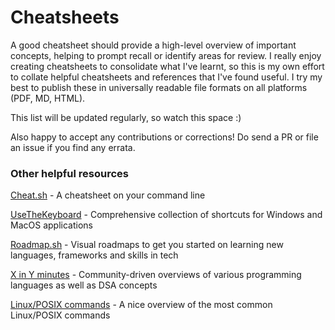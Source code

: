 # Cheatsheets
A good cheatsheet should provide a high-level overview of important concepts, helping to prompt recall or identify areas for review. I really enjoy creating cheatsheets to consolidate what I've learnt, so this is my own effort to collate helpful cheatsheets and references that I've found useful. I try my best to publish these in universally readable file formats on all platforms (PDF, MD, HTML).

This list will be updated regularly, so watch this space :)

Also happy to accept any contributions or corrections! Do send a PR or file an issue if you find any errata.

### Other helpful resources

[Cheat.sh](https://github.com/chubin/cheat.sh) - A cheatsheet on your command line

[UseTheKeyboard](https://usethekeyboard.com/) - Comprehensive collection of shortcuts for Windows and MacOS applications

[Roadmap.sh](https://roadmap.sh/) - Visual roadmaps to get you started on learning new languages, frameworks and skills in tech

[X in Y minutes](https://learnxinyminutes.com/) - Community-driven overviews of various programming languages as well as DSA concepts

[Linux/POSIX commands](https://xmind.app/m/WwtB/#) - A nice overview of the most common Linux/POSIX commands

